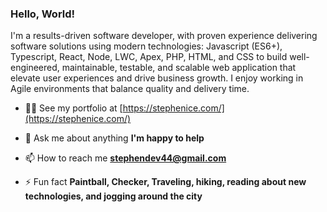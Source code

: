 <h3 align="left">Hello, World!</h3>
<p>I'm a results-driven software developer, with proven experience delivering software solutions using modern technologies: Javascript (ES6+), Typescript, React, Node, LWC, Apex, PHP, HTML, and CSS to build well-engineered, maintainable, testable, and scalable web application that elevate user experiences and drive business growth. I enjoy working in Agile environments that balance quality and delivery time.</p>



- 👨‍💻 See my portfolio at [https://stephenice.com/](https://stephenice.com/)

- 💬 Ask me about anything **I'm happy to help**

- 📫 How to reach me **stephendev44@gmail.com**

- ⚡ Fun fact **Paintball, Checker, Traveling, hiking, reading about new technologies, and jogging around the city**
